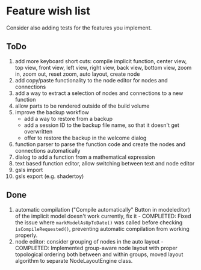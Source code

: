 
# Feature wish list

Consider also adding tests for the features you implement.

## ToDo
1. add more keyboard short cuts: compile implicit function, center view, top view, front view, left view, right view, back view, bottom view, zoom in, zoom out, reset zoom, auto layout, create node
2. add copy/paste functionality to the node editor for nodes and connections
3. add a way to extract a selection of nodes and connections to a new function
4. allow parts to be rendered outside of the build volume
5. improve the backup workflow
    - add a way to restore from a backup
    - add a session ID to the backup file name, so that it doesn't get overwritten
    - offer to restore the backup in the welcome dialog
6. function parser to parse the function code and create the nodes and connections automatically
7. dialog to add a function from a mathematical expression
8. text based function editor, allow switching between text and node editor
9. gsls import
10. gsls export (e.g. shadertoy)

## Done

1. automatic compilation ("Compile automatically" Button in modeleditor) of the implicit model doesn't work currently, fix it - COMPLETED: Fixed the issue where `markModelAsUpToDate()` was called before checking `isCompileRequested()`, preventing automatic compilation from working properly.
2. node editor: consider grouping of nodes in the auto layout - COMPLETED: Implemented group-aware node layout with proper topological ordering both between and within groups, moved layout algorithm to separate NodeLayoutEngine class.
